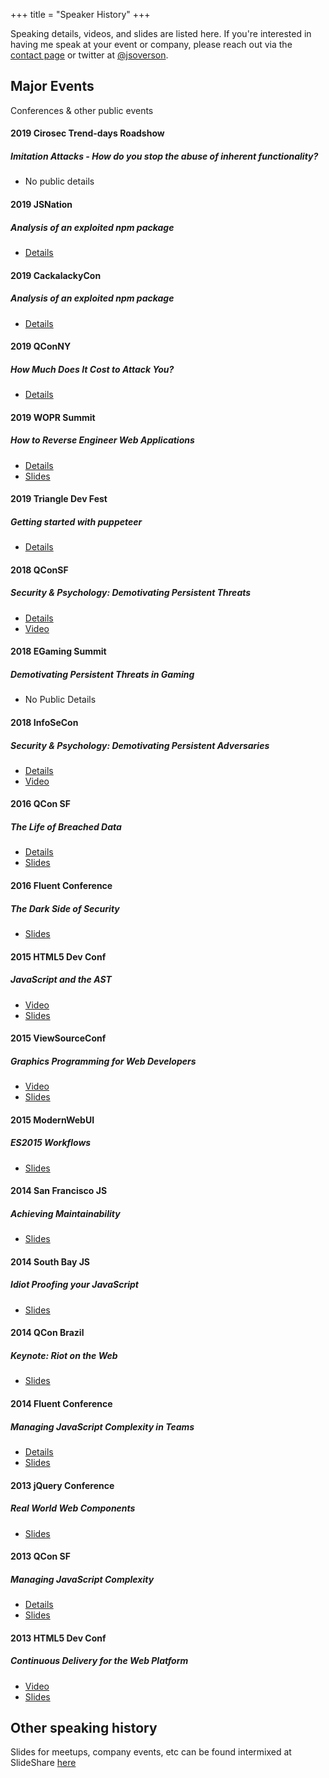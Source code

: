 +++
title = "Speaker History"
+++

Speaking details, videos, and slides are listed here. If you're interested in having me speak at your event or company, please reach out via the [contact page](https://jarrodoverson.com/contact/) or twitter at [@jsoverson](http://twitter.com/jsoverson).

## Major Events

Conferences & other public events

#### 2019 Cirosec Trend-days Roadshow

##### *Imitation Attacks - How do you stop the abuse of inherent functionality?*

- No public details

#### 2019 JSNation

##### *Analysis of an exploited npm package*

- [Details](https://www.youtube.com/watch?v=2cyib2MgvdM)

#### 2019 CackalackyCon

##### *Analysis of an exploited npm package*

- [Details](https://www.youtube.com/watch?v=C2fHY7xBX9o&feature=youtu.be)

#### 2019 QConNY

##### *How Much Does It Cost to Attack You?*

- [Details](https://qconnewyork.com/ny2019/presentation/how-owasp-automated-threats-are-evolving)

#### 2019 WOPR Summit

##### *How to Reverse Engineer Web Applications*

- [Details](https://www.woprsummit.org/workshops)
- [Slides](https://www.slideshare.net/JarrodOverson/how-to-reverse-engineer-web-applications)

#### 2019 Triangle Dev Fest

##### *Getting started with puppeteer*

- [Details](https://triangledevfest.firebaseapp.com/)

#### 2018 QConSF

##### *Security & Psychology: Demotivating Persistent Threats*

- [Details](https://qconsf.com/sf2018/presentation/security-psychology-demotivating-persistent-threats)
- [Video](https://www.infoq.com/presentations/security-threat-mitigation/)

#### 2018 EGaming Summit

##### *Demotivating Persistent Threats in Gaming*

- No Public Details

#### 2018 InfoSeCon

##### *Security & Psychology: Demotivating Persistent Adversaries* 

- [Details](https://www.triangleinfosecon.com/2018presentations/)
- [Video](https://www.youtube.com/watch?v=FcgT_BkCAPA)

#### 2016 QCon SF

##### *The Life of Breached Data*

- [Details](https://qconsf.com/sf2016/sf2016/presentation/what-happens-when-data-gets-breached.html)
- [Slides](https://www.slideshare.net/JarrodOverson/the-life-of-breached-data-the-dark-side-of-security)

#### 2016 Fluent Conference
##### *The Dark Side of Security*

- [Slides]( http://www.slideshare.net/JarrodOverson/the-dark-side-of-security)

#### 2015 HTML5 Dev Conf
##### *JavaScript and the AST*

- [Video](https://www.youtube.com/watch?v=Zshosbiph8Q)
- [Slides](http://www.slideshare.net/JarrodOverson/javascript-asts-transformations-analysis-and-transpiling)

#### 2015 ViewSourceConf
##### *Graphics Programming for Web Developers*

- [Video](https://air.mozilla.org/jarrod-overson-graphics-for-web-devs/)
- [Slides](https://www.slideshare.net/JarrodOverson/graphics-programming-for-web-developers)

#### 2015 ModernWebUI
##### *ES2015 Workflows*

- [Slides](http://www.slideshare.net/JarrodOverson/es2015-workflows)

#### 2014 San Francisco JS
##### *Achieving Maintainability*

- [Slides](http://www.slideshare.net/JarrodOverson/sfjs)

#### 2014 South Bay JS
##### *Idiot Proofing your JavaScript*

- [Slides](http://www.slideshare.net/JarrodOverson/idiot-proofing-your-code) 

#### 2014 QCon Brazil
##### Keynote: *Riot on the Web*

- [Slides](http://www.slideshare.net/JarrodOverson/riot-on-the-web-kenote-qcon-sao-paulo-2014) 

#### 2014 Fluent Conference
##### *Managing JavaScript Complexity in Teams*

- [Details](http://conferences.oreilly.com/fluent/fluent2014/public/schedule/detail/32610)
- [Slides](http://www.slideshare.net/JarrodOverson/managing-javascript-complexity-in-teams-fluent) 

#### 2013 jQuery Conference
##### *Real World Web Components*

- [Slides](http://www.slideshare.net/JarrodOverson/real-world-web-components) 

#### 2013 QCon SF
##### *Managing JavaScript Complexity*

- [Details](https://qconsf.com/sf2013/presentation/managing-javascript-complexity.html)
- [Slides](http://www.slideshare.net/JarrodOverson/complexity-28214103)

#### 2013 HTML5 Dev Conf
##### *Continuous Delivery for the Web Platform*

- [Video](https://www.youtube.com/watch?v=OXk3aUoZ7AQ)
- [Slides](http://www.slideshare.net/JarrodOverson/continuous-delivery-for-the-web-platform)

## Other speaking history

Slides for meetups, company events, etc can be found intermixed at SlideShare [here](http://www.slideshare.net/JarrodOverson/continuous-delivery-for-the-web-platform)
